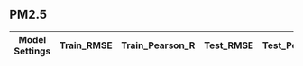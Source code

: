 ## PM2.5

| Model Settings | Train_RMSE | Train_Pearson_R  | Test_RMSE | Test_Pearson_R |
| ------------- |:-------------:| :-----:| :-----:| :-----:|